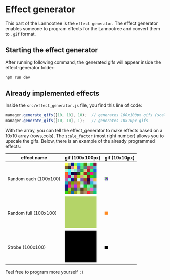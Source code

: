 # Effect generator

This part of the Lannootree is the `effect generator`. The effect generator enables someone to program effects for the Lannootree and convert them to `.gif` format.

## Starting the effect generator

After running following command, the generated gifs will appear inside the effect-generator folder:

```bash
npm run dev
```

## Already implemented effects

Inside the `src/effect_generator.js` file, you find this line of code:

```js
manager.generate_gifs([10, 10], 10);  // generates 100x100px gifs (scaled from 10x10)
manager.generate_gifs([10, 10], 1);   // generates 10x10px gifs
```

With the array, you can tell the effect_generator to make effects based on a 10x10 array (rows,cols). The `scale_factor` (most right number) allows you to upscale the gifs. Below, there is an example of the already programmed effects:

| effect name | gif (100x100px)| gif (10x10px)|
|---|---|---|
| Random each (100x100) | ![random_each_100x100.gif](gifs/random_each_100x100.gif) | ![random_each_10x10.gif](gifs/random_each_10x10.gif) |
| Random full (100x100) | ![random_full_100x100.gif](gifs/random_full_100x100.gif) | ![random_full_10x10.gif](gifs/random_full_10x10.gif) |
| Strobe (100x100) | ![strobe_100x100.gif](gifs/strobe_100x100.gif) | ![strobe_10x10.gif](gifs/strobe_10x10.gif) |

Feel free to program more yourself `:)`
